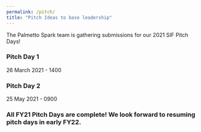 ```yaml
---
permalink: /pitch/
title: "Pitch Ideas to base leadership"
---
```


The Palmetto Spark team is gathering submissions for our 2021 SIF Pitch Days! 

### Pitch Day 1
26 March 2021 - 1400

### Pitch Day 2
25 May 2021 - 0900


### All FY21 Pitch Days are complete! We look forward to resuming pitch days in early FY22.